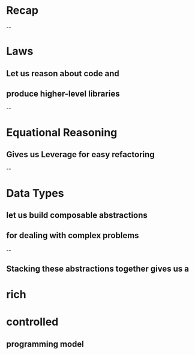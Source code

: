 
# Recap

--

# Laws
## Let us reason about code and
## produce higher-level libraries

--

# Equational Reasoning
## Gives us Leverage for easy refactoring

--

# Data Types
## let us build composable abstractions
## for dealing with complex problems

--

## Stacking these abstractions together gives us a
# rich
# controlled
## programming model
